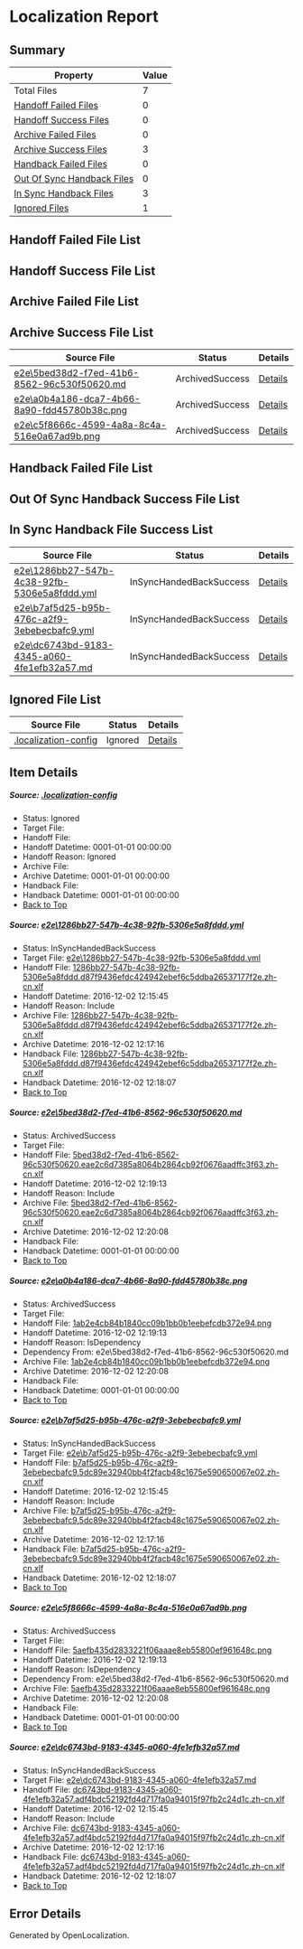# <a name='report-top'></a> Localization Report

## Summary
 Property | Value 
 -------- | ----- 
 Total Files | 7
[ Handoff Failed Files ](#handoff-failed-list)| 0
[ Handoff Success Files ](#handoff-success-list)| 0
[ Archive Failed Files ](#archive-failed-list)| 0
[ Archive Success Files ](#archive-success-list)| 3
[ Handback Failed Files ](#handback-failed-list)| 0
[ Out Of Sync Handback Files ](#outofsync-handback-success-list)| 0
[ In Sync Handback Files ](#insync-handback-success-list)| 3
[ Ignored Files ](#ignored-list)| 1

## <a name='handoff-failed-list'></a> Handoff Failed File List

## <a name='handoff-success-list'></a> Handoff Success File List

## <a name='archive-failed-list'></a> Archive Failed File List

## <a name='archive-success-list'></a> Archive Success File List
 Source File | Status | Details 
 ----------- | ------ | ------- 
 [e2e\5bed38d2-f7ed-41b6-8562-96c530f50620.md](https://github.com/OpenLocalizationTestOrg/ol-test0/blob/96c1b3cfeb1005debd8bf64e96ad0ebf95b7acb2/e2e/5bed38d2-f7ed-41b6-8562-96c530f50620.md) | ArchivedSuccess | [Details](#49e7cbfa9af1d6100fe180c76c4c8c6d17159c7a2)
 [e2e\a0b4a186-dca7-4b66-8a90-fdd45780b38c.png](https://github.com/OpenLocalizationTestOrg/ol-test0/blob/96c1b3cfeb1005debd8bf64e96ad0ebf95b7acb2/e2e/a0b4a186-dca7-4b66-8a90-fdd45780b38c.png) | ArchivedSuccess | [Details](#1ab2e4cb84b1840cc09b1bb0b1eebefcdb372e943)
 [e2e\c5f8666c-4599-4a8a-8c4a-516e0a67ad9b.png](https://github.com/OpenLocalizationTestOrg/ol-test0/blob/96c1b3cfeb1005debd8bf64e96ad0ebf95b7acb2/e2e/c5f8666c-4599-4a8a-8c4a-516e0a67ad9b.png) | ArchivedSuccess | [Details](#5aefb435d2833221f06aaae8eb55800ef961648c5)

## <a name='handback-failed-list'></a> Handback Failed File List

## <a name='outofsync-handback-success-list'></a> Out Of Sync Handback Success File List

## <a name='insync-handback-success-list'></a> In Sync Handback File Success List
 Source File | Status | Details 
 ----------- | ------ | ------- 
 [e2e\1286bb27-547b-4c38-92fb-5306e5a8fddd.yml](https://github.com/OpenLocalizationTestOrg/ol-test0/blob/95dd21271db29f398bbb22d92716e2dd81e26c7d/e2e/1286bb27-547b-4c38-92fb-5306e5a8fddd.yml) | InSyncHandedBackSuccess | [Details](#62ff81af3f6e04901c42e4f1100eae5d3b8c90361)
 [e2e\b7af5d25-b95b-476c-a2f9-3ebebecbafc9.yml](https://github.com/OpenLocalizationTestOrg/ol-test0/blob/95dd21271db29f398bbb22d92716e2dd81e26c7d/e2e/b7af5d25-b95b-476c-a2f9-3ebebecbafc9.yml) | InSyncHandedBackSuccess | [Details](#1f7d70f558d59926d0a5fe8c1edb1aa5dcf3c9b14)
 [e2e\dc6743bd-9183-4345-a060-4fe1efb32a57.md](https://github.com/OpenLocalizationTestOrg/ol-test0/blob/95dd21271db29f398bbb22d92716e2dd81e26c7d/e2e/dc6743bd-9183-4345-a060-4fe1efb32a57.md) | InSyncHandedBackSuccess | [Details](#03ee290220c66239cd93cad7ab0cd3f5415ad72d6)

## <a name='ignored-list'></a> Ignored File List
 Source File | Status | Details 
 ----------- | ------ | ------- 
 [.localization-config](https://github.com/OpenLocalizationTestOrg/ol-test0/blob/96c1b3cfeb1005debd8bf64e96ad0ebf95b7acb2/.localization-config) | Ignored | [Details](#c268a05ecaa7ec85942ed632c29928ee5bd6da8d0)

## Item Details
##### <a name='c268a05ecaa7ec85942ed632c29928ee5bd6da8d0'></a> Source: [.localization-config](https://github.com/OpenLocalizationTestOrg/ol-test0/blob/96c1b3cfeb1005debd8bf64e96ad0ebf95b7acb2/.localization-config)
* Status: Ignored
* Target File: 
* Handoff File: 
* Handoff Datetime: 0001-01-01 00:00:00
* Handoff Reason: Ignored
* Archive File: 
* Archive Datetime: 0001-01-01 00:00:00
* Handback File: 
* Handback Datetime: 0001-01-01 00:00:00
* [Back to Top](#report-top)

##### <a name='62ff81af3f6e04901c42e4f1100eae5d3b8c90361'></a> Source: [e2e\1286bb27-547b-4c38-92fb-5306e5a8fddd.yml](https://github.com/OpenLocalizationTestOrg/ol-test0/blob/95dd21271db29f398bbb22d92716e2dd81e26c7d/e2e/1286bb27-547b-4c38-92fb-5306e5a8fddd.yml)
* Status: InSyncHandedBackSuccess
* Target File: [e2e\1286bb27-547b-4c38-92fb-5306e5a8fddd.yml](https://github.com/OpenLocalizationTestOrg/ol-test0-zhcn/blob/90ad0b5e378347abe3524c6cf57216f599295e26/e2e/1286bb27-547b-4c38-92fb-5306e5a8fddd.yml)
* Handoff File: [1286bb27-547b-4c38-92fb-5306e5a8fddd.d87f9436efdc424942ebef6c5ddba26537177f2e.zh-cn.xlf](https://github.com/OpenLocalizationTestOrg/ol-test0-handoff/blob/85ab609debe349d9927a551127d10d819808dd71/ol-handoff/OpenLocalizationTestOrg/ol-test0-zhcn/shujia/ht/1286bb27-547b-4c38-92fb-5306e5a8fddd.d87f9436efdc424942ebef6c5ddba26537177f2e.zh-cn.xlf)
* Handoff Datetime: 2016-12-02 12:15:45
* Handoff Reason: Include
* Archive File: [1286bb27-547b-4c38-92fb-5306e5a8fddd.d87f9436efdc424942ebef6c5ddba26537177f2e.zh-cn.xlf](https://github.com/OpenLocalizationTestOrg/ol-test0-handoff/blob/f71479b066d081a39d7d56e9195122028270204c/ol-archive/OpenLocalizationTestOrg/ol-test0-zhcn/shujia/ht/1286bb27-547b-4c38-92fb-5306e5a8fddd.d87f9436efdc424942ebef6c5ddba26537177f2e.zh-cn.xlf)
* Archive Datetime: 2016-12-02 12:17:16
* Handback File: [1286bb27-547b-4c38-92fb-5306e5a8fddd.d87f9436efdc424942ebef6c5ddba26537177f2e.zh-cn.xlf](https://github.com/OpenLocalizationTestOrg/ol-test0-handback/blob/2ba8dae6072f4be2514c6c9cc5de8a326acce280/ol-handback/OpenLocalizationTestOrg/ol-test0-zhcn/shujia/ht/1286bb27-547b-4c38-92fb-5306e5a8fddd.d87f9436efdc424942ebef6c5ddba26537177f2e.zh-cn.xlf)
* Handback Datetime: 2016-12-02 12:18:07
* [Back to Top](#report-top)

##### <a name='49e7cbfa9af1d6100fe180c76c4c8c6d17159c7a2'></a> Source: [e2e\5bed38d2-f7ed-41b6-8562-96c530f50620.md](https://github.com/OpenLocalizationTestOrg/ol-test0/blob/96c1b3cfeb1005debd8bf64e96ad0ebf95b7acb2/e2e/5bed38d2-f7ed-41b6-8562-96c530f50620.md)
* Status: ArchivedSuccess
* Target File: 
* Handoff File: [5bed38d2-f7ed-41b6-8562-96c530f50620.eae2c6d7385a8064b2864cb92f0676aadffc3f63.zh-cn.xlf](https://github.com/OpenLocalizationTestOrg/ol-test0-handoff/blob/9494cc2f8a3644b5b5f8e92016a746d8f584e6aa/ol-handoff/OpenLocalizationTestOrg/ol-test0-zhcn/shujia/ht/5bed38d2-f7ed-41b6-8562-96c530f50620.eae2c6d7385a8064b2864cb92f0676aadffc3f63.zh-cn.xlf)
* Handoff Datetime: 2016-12-02 12:19:13
* Handoff Reason: Include
* Archive File: [5bed38d2-f7ed-41b6-8562-96c530f50620.eae2c6d7385a8064b2864cb92f0676aadffc3f63.zh-cn.xlf](https://github.com/OpenLocalizationTestOrg/ol-test0-handoff/blob/4ab811cbe9def6c9480ac9ff85753d5a1db586c9/ol-archive/OpenLocalizationTestOrg/ol-test0-zhcn/shujia/ht/5bed38d2-f7ed-41b6-8562-96c530f50620.eae2c6d7385a8064b2864cb92f0676aadffc3f63.zh-cn.xlf)
* Archive Datetime: 2016-12-02 12:20:08
* Handback File: 
* Handback Datetime: 0001-01-01 00:00:00
* [Back to Top](#report-top)

##### <a name='1ab2e4cb84b1840cc09b1bb0b1eebefcdb372e943'></a> Source: [e2e\a0b4a186-dca7-4b66-8a90-fdd45780b38c.png](https://github.com/OpenLocalizationTestOrg/ol-test0/blob/96c1b3cfeb1005debd8bf64e96ad0ebf95b7acb2/e2e/a0b4a186-dca7-4b66-8a90-fdd45780b38c.png)
* Status: ArchivedSuccess
* Target File: 
* Handoff File: [1ab2e4cb84b1840cc09b1bb0b1eebefcdb372e94.png](https://github.com/OpenLocalizationTestOrg/ol-test0-handoff/blob/9494cc2f8a3644b5b5f8e92016a746d8f584e6aa/ol-handoff/OpenLocalizationTestOrg/ol-test0-zhcn/shujia/ht/1ab2e4cb84b1840cc09b1bb0b1eebefcdb372e94.png)
* Handoff Datetime: 2016-12-02 12:19:13
* Handoff Reason: IsDependency
* Dependency From: e2e\5bed38d2-f7ed-41b6-8562-96c530f50620.md
* Archive File: [1ab2e4cb84b1840cc09b1bb0b1eebefcdb372e94.png](https://github.com/OpenLocalizationTestOrg/ol-test0-handoff/blob/4ab811cbe9def6c9480ac9ff85753d5a1db586c9/ol-archive/OpenLocalizationTestOrg/ol-test0-zhcn/shujia/ht/1ab2e4cb84b1840cc09b1bb0b1eebefcdb372e94.png)
* Archive Datetime: 2016-12-02 12:20:08
* Handback File: 
* Handback Datetime: 0001-01-01 00:00:00
* [Back to Top](#report-top)

##### <a name='1f7d70f558d59926d0a5fe8c1edb1aa5dcf3c9b14'></a> Source: [e2e\b7af5d25-b95b-476c-a2f9-3ebebecbafc9.yml](https://github.com/OpenLocalizationTestOrg/ol-test0/blob/95dd21271db29f398bbb22d92716e2dd81e26c7d/e2e/b7af5d25-b95b-476c-a2f9-3ebebecbafc9.yml)
* Status: InSyncHandedBackSuccess
* Target File: [e2e\b7af5d25-b95b-476c-a2f9-3ebebecbafc9.yml](https://github.com/OpenLocalizationTestOrg/ol-test0-zhcn/blob/90ad0b5e378347abe3524c6cf57216f599295e26/e2e/b7af5d25-b95b-476c-a2f9-3ebebecbafc9.yml)
* Handoff File: [b7af5d25-b95b-476c-a2f9-3ebebecbafc9.5dc89e32940bb4f2facb48c1675e590650067e02.zh-cn.xlf](https://github.com/OpenLocalizationTestOrg/ol-test0-handoff/blob/85ab609debe349d9927a551127d10d819808dd71/ol-handoff/OpenLocalizationTestOrg/ol-test0-zhcn/shujia/ht/b7af5d25-b95b-476c-a2f9-3ebebecbafc9.5dc89e32940bb4f2facb48c1675e590650067e02.zh-cn.xlf)
* Handoff Datetime: 2016-12-02 12:15:45
* Handoff Reason: Include
* Archive File: [b7af5d25-b95b-476c-a2f9-3ebebecbafc9.5dc89e32940bb4f2facb48c1675e590650067e02.zh-cn.xlf](https://github.com/OpenLocalizationTestOrg/ol-test0-handoff/blob/f71479b066d081a39d7d56e9195122028270204c/ol-archive/OpenLocalizationTestOrg/ol-test0-zhcn/shujia/ht/b7af5d25-b95b-476c-a2f9-3ebebecbafc9.5dc89e32940bb4f2facb48c1675e590650067e02.zh-cn.xlf)
* Archive Datetime: 2016-12-02 12:17:16
* Handback File: [b7af5d25-b95b-476c-a2f9-3ebebecbafc9.5dc89e32940bb4f2facb48c1675e590650067e02.zh-cn.xlf](https://github.com/OpenLocalizationTestOrg/ol-test0-handback/blob/2ba8dae6072f4be2514c6c9cc5de8a326acce280/ol-handback/OpenLocalizationTestOrg/ol-test0-zhcn/shujia/ht/b7af5d25-b95b-476c-a2f9-3ebebecbafc9.5dc89e32940bb4f2facb48c1675e590650067e02.zh-cn.xlf)
* Handback Datetime: 2016-12-02 12:18:07
* [Back to Top](#report-top)

##### <a name='5aefb435d2833221f06aaae8eb55800ef961648c5'></a> Source: [e2e\c5f8666c-4599-4a8a-8c4a-516e0a67ad9b.png](https://github.com/OpenLocalizationTestOrg/ol-test0/blob/96c1b3cfeb1005debd8bf64e96ad0ebf95b7acb2/e2e/c5f8666c-4599-4a8a-8c4a-516e0a67ad9b.png)
* Status: ArchivedSuccess
* Target File: 
* Handoff File: [5aefb435d2833221f06aaae8eb55800ef961648c.png](https://github.com/OpenLocalizationTestOrg/ol-test0-handoff/blob/9494cc2f8a3644b5b5f8e92016a746d8f584e6aa/ol-handoff/OpenLocalizationTestOrg/ol-test0-zhcn/shujia/ht/5aefb435d2833221f06aaae8eb55800ef961648c.png)
* Handoff Datetime: 2016-12-02 12:19:13
* Handoff Reason: IsDependency
* Dependency From: e2e\5bed38d2-f7ed-41b6-8562-96c530f50620.md
* Archive File: [5aefb435d2833221f06aaae8eb55800ef961648c.png](https://github.com/OpenLocalizationTestOrg/ol-test0-handoff/blob/4ab811cbe9def6c9480ac9ff85753d5a1db586c9/ol-archive/OpenLocalizationTestOrg/ol-test0-zhcn/shujia/ht/5aefb435d2833221f06aaae8eb55800ef961648c.png)
* Archive Datetime: 2016-12-02 12:20:08
* Handback File: 
* Handback Datetime: 0001-01-01 00:00:00
* [Back to Top](#report-top)

##### <a name='03ee290220c66239cd93cad7ab0cd3f5415ad72d6'></a> Source: [e2e\dc6743bd-9183-4345-a060-4fe1efb32a57.md](https://github.com/OpenLocalizationTestOrg/ol-test0/blob/95dd21271db29f398bbb22d92716e2dd81e26c7d/e2e/dc6743bd-9183-4345-a060-4fe1efb32a57.md)
* Status: InSyncHandedBackSuccess
* Target File: [e2e\dc6743bd-9183-4345-a060-4fe1efb32a57.md](https://github.com/OpenLocalizationTestOrg/ol-test0-zhcn/blob/90ad0b5e378347abe3524c6cf57216f599295e26/e2e/dc6743bd-9183-4345-a060-4fe1efb32a57.md)
* Handoff File: [dc6743bd-9183-4345-a060-4fe1efb32a57.adf4bdc52192fd4d717fa0a94015f97fb2c24d1c.zh-cn.xlf](https://github.com/OpenLocalizationTestOrg/ol-test0-handoff/blob/85ab609debe349d9927a551127d10d819808dd71/ol-handoff/OpenLocalizationTestOrg/ol-test0-zhcn/shujia/ht/dc6743bd-9183-4345-a060-4fe1efb32a57.adf4bdc52192fd4d717fa0a94015f97fb2c24d1c.zh-cn.xlf)
* Handoff Datetime: 2016-12-02 12:15:45
* Handoff Reason: Include
* Archive File: [dc6743bd-9183-4345-a060-4fe1efb32a57.adf4bdc52192fd4d717fa0a94015f97fb2c24d1c.zh-cn.xlf](https://github.com/OpenLocalizationTestOrg/ol-test0-handoff/blob/f71479b066d081a39d7d56e9195122028270204c/ol-archive/OpenLocalizationTestOrg/ol-test0-zhcn/shujia/ht/dc6743bd-9183-4345-a060-4fe1efb32a57.adf4bdc52192fd4d717fa0a94015f97fb2c24d1c.zh-cn.xlf)
* Archive Datetime: 2016-12-02 12:17:16
* Handback File: [dc6743bd-9183-4345-a060-4fe1efb32a57.adf4bdc52192fd4d717fa0a94015f97fb2c24d1c.zh-cn.xlf](https://github.com/OpenLocalizationTestOrg/ol-test0-handback/blob/2ba8dae6072f4be2514c6c9cc5de8a326acce280/ol-handback/OpenLocalizationTestOrg/ol-test0-zhcn/shujia/ht/dc6743bd-9183-4345-a060-4fe1efb32a57.adf4bdc52192fd4d717fa0a94015f97fb2c24d1c.zh-cn.xlf)
* Handback Datetime: 2016-12-02 12:18:07
* [Back to Top](#report-top)


## Error Details

Generated by OpenLocalization.

